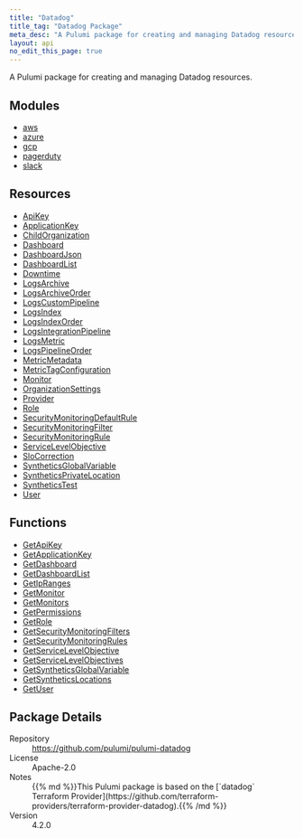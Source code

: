 ```yaml
---
title: "Datadog"
title_tag: "Datadog Package"
meta_desc: "A Pulumi package for creating and managing Datadog resources."
layout: api
no_edit_this_page: true
---
```


<!-- WARNING: this file was generated by Pulumi Docs Generator. -->
<!-- Do not edit by hand unless you're certain you know what you are doing! -->

A Pulumi package for creating and managing Datadog resources.

<h2 id="modules">Modules</h2>
<ul class="api">
    <li><a href="aws/" title="aws"><span class="api-symbol api-symbol--module"></span>aws</a></li>
    <li><a href="azure/" title="azure"><span class="api-symbol api-symbol--module"></span>azure</a></li>
    <li><a href="gcp/" title="gcp"><span class="api-symbol api-symbol--module"></span>gcp</a></li>
    <li><a href="pagerduty/" title="pagerduty"><span class="api-symbol api-symbol--module"></span>pagerduty</a></li>
    <li><a href="slack/" title="slack"><span class="api-symbol api-symbol--module"></span>slack</a></li>
</ul>

<h2 id="resources">Resources</h2>
<ul class="api">
    <li><a href="apikey" title="ApiKey"><span class="api-symbol api-symbol--resource"></span>ApiKey</a></li>
    <li><a href="applicationkey" title="ApplicationKey"><span class="api-symbol api-symbol--resource"></span>ApplicationKey</a></li>
    <li><a href="childorganization" title="ChildOrganization"><span class="api-symbol api-symbol--resource"></span>ChildOrganization</a></li>
    <li><a href="dashboard" title="Dashboard"><span class="api-symbol api-symbol--resource"></span>Dashboard</a></li>
    <li><a href="dashboardjson" title="DashboardJson"><span class="api-symbol api-symbol--resource"></span>DashboardJson</a></li>
    <li><a href="dashboardlist" title="DashboardList"><span class="api-symbol api-symbol--resource"></span>DashboardList</a></li>
    <li><a href="downtime" title="Downtime"><span class="api-symbol api-symbol--resource"></span>Downtime</a></li>
    <li><a href="logsarchive" title="LogsArchive"><span class="api-symbol api-symbol--resource"></span>LogsArchive</a></li>
    <li><a href="logsarchiveorder" title="LogsArchiveOrder"><span class="api-symbol api-symbol--resource"></span>LogsArchiveOrder</a></li>
    <li><a href="logscustompipeline" title="LogsCustomPipeline"><span class="api-symbol api-symbol--resource"></span>LogsCustomPipeline</a></li>
    <li><a href="logsindex" title="LogsIndex"><span class="api-symbol api-symbol--resource"></span>LogsIndex</a></li>
    <li><a href="logsindexorder" title="LogsIndexOrder"><span class="api-symbol api-symbol--resource"></span>LogsIndexOrder</a></li>
    <li><a href="logsintegrationpipeline" title="LogsIntegrationPipeline"><span class="api-symbol api-symbol--resource"></span>LogsIntegrationPipeline</a></li>
    <li><a href="logsmetric" title="LogsMetric"><span class="api-symbol api-symbol--resource"></span>LogsMetric</a></li>
    <li><a href="logspipelineorder" title="LogsPipelineOrder"><span class="api-symbol api-symbol--resource"></span>LogsPipelineOrder</a></li>
    <li><a href="metricmetadata" title="MetricMetadata"><span class="api-symbol api-symbol--resource"></span>MetricMetadata</a></li>
    <li><a href="metrictagconfiguration" title="MetricTagConfiguration"><span class="api-symbol api-symbol--resource"></span>MetricTagConfiguration</a></li>
    <li><a href="monitor" title="Monitor"><span class="api-symbol api-symbol--resource"></span>Monitor</a></li>
    <li><a href="organizationsettings" title="OrganizationSettings"><span class="api-symbol api-symbol--resource"></span>OrganizationSettings</a></li>
    <li><a href="provider" title="Provider"><span class="api-symbol api-symbol--resource"></span>Provider</a></li>
    <li><a href="role" title="Role"><span class="api-symbol api-symbol--resource"></span>Role</a></li>
    <li><a href="securitymonitoringdefaultrule" title="SecurityMonitoringDefaultRule"><span class="api-symbol api-symbol--resource"></span>SecurityMonitoringDefaultRule</a></li>
    <li><a href="securitymonitoringfilter" title="SecurityMonitoringFilter"><span class="api-symbol api-symbol--resource"></span>SecurityMonitoringFilter</a></li>
    <li><a href="securitymonitoringrule" title="SecurityMonitoringRule"><span class="api-symbol api-symbol--resource"></span>SecurityMonitoringRule</a></li>
    <li><a href="servicelevelobjective" title="ServiceLevelObjective"><span class="api-symbol api-symbol--resource"></span>ServiceLevelObjective</a></li>
    <li><a href="slocorrection" title="SloCorrection"><span class="api-symbol api-symbol--resource"></span>SloCorrection</a></li>
    <li><a href="syntheticsglobalvariable" title="SyntheticsGlobalVariable"><span class="api-symbol api-symbol--resource"></span>SyntheticsGlobalVariable</a></li>
    <li><a href="syntheticsprivatelocation" title="SyntheticsPrivateLocation"><span class="api-symbol api-symbol--resource"></span>SyntheticsPrivateLocation</a></li>
    <li><a href="syntheticstest" title="SyntheticsTest"><span class="api-symbol api-symbol--resource"></span>SyntheticsTest</a></li>
    <li><a href="user" title="User"><span class="api-symbol api-symbol--resource"></span>User</a></li>
</ul>

<h2 id="functions">Functions</h2>
<ul class="api">
    <li><a href="getapikey" title="GetApiKey"><span class="api-symbol api-symbol--function"></span>GetApiKey</a></li>
    <li><a href="getapplicationkey" title="GetApplicationKey"><span class="api-symbol api-symbol--function"></span>GetApplicationKey</a></li>
    <li><a href="getdashboard" title="GetDashboard"><span class="api-symbol api-symbol--function"></span>GetDashboard</a></li>
    <li><a href="getdashboardlist" title="GetDashboardList"><span class="api-symbol api-symbol--function"></span>GetDashboardList</a></li>
    <li><a href="getipranges" title="GetIpRanges"><span class="api-symbol api-symbol--function"></span>GetIpRanges</a></li>
    <li><a href="getmonitor" title="GetMonitor"><span class="api-symbol api-symbol--function"></span>GetMonitor</a></li>
    <li><a href="getmonitors" title="GetMonitors"><span class="api-symbol api-symbol--function"></span>GetMonitors</a></li>
    <li><a href="getpermissions" title="GetPermissions"><span class="api-symbol api-symbol--function"></span>GetPermissions</a></li>
    <li><a href="getrole" title="GetRole"><span class="api-symbol api-symbol--function"></span>GetRole</a></li>
    <li><a href="getsecuritymonitoringfilters" title="GetSecurityMonitoringFilters"><span class="api-symbol api-symbol--function"></span>GetSecurityMonitoringFilters</a></li>
    <li><a href="getsecuritymonitoringrules" title="GetSecurityMonitoringRules"><span class="api-symbol api-symbol--function"></span>GetSecurityMonitoringRules</a></li>
    <li><a href="getservicelevelobjective" title="GetServiceLevelObjective"><span class="api-symbol api-symbol--function"></span>GetServiceLevelObjective</a></li>
    <li><a href="getservicelevelobjectives" title="GetServiceLevelObjectives"><span class="api-symbol api-symbol--function"></span>GetServiceLevelObjectives</a></li>
    <li><a href="getsyntheticsglobalvariable" title="GetSyntheticsGlobalVariable"><span class="api-symbol api-symbol--function"></span>GetSyntheticsGlobalVariable</a></li>
    <li><a href="getsyntheticslocations" title="GetSyntheticsLocations"><span class="api-symbol api-symbol--function"></span>GetSyntheticsLocations</a></li>
    <li><a href="getuser" title="GetUser"><span class="api-symbol api-symbol--function"></span>GetUser</a></li>
</ul>

<h2 id="package-details">Package Details</h2>
<dl class="package-details">
	<dt>Repository</dt>
	<dd><a href="https://github.com/pulumi/pulumi-datadog">https://github.com/pulumi/pulumi-datadog</a></dd>
	<dt>License</dt>
	<dd>Apache-2.0</dd>
	<dt>Notes</dt>
	<dd>{{% md %}}This Pulumi package is based on the [`datadog` Terraform Provider](https://github.com/terraform-providers/terraform-provider-datadog).{{% /md %}}</dd>
	<dt>Version</dt>
	<dd>4.2.0</dd>
</dl>

